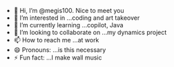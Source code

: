 - 👋 Hi, I’m @megis100. Nice to meet you
- 👀 I’m interested in ...coding and art takeover
- 🌱 I’m currently learning ...copilot, Java
- 💞️ I’m looking to collaborate on ...my dynamics project
- 📫 How to reach me ...at work
- 😄 Pronouns: ...is this necessary
- ⚡ Fun fact: ...I make wall music

<!---
megis100/megis100 is a ✨ special ✨ repository because its `README.md` (this file) appears on your GitHub profile.
You can click the Preview link to take a look at your changes.
--->
